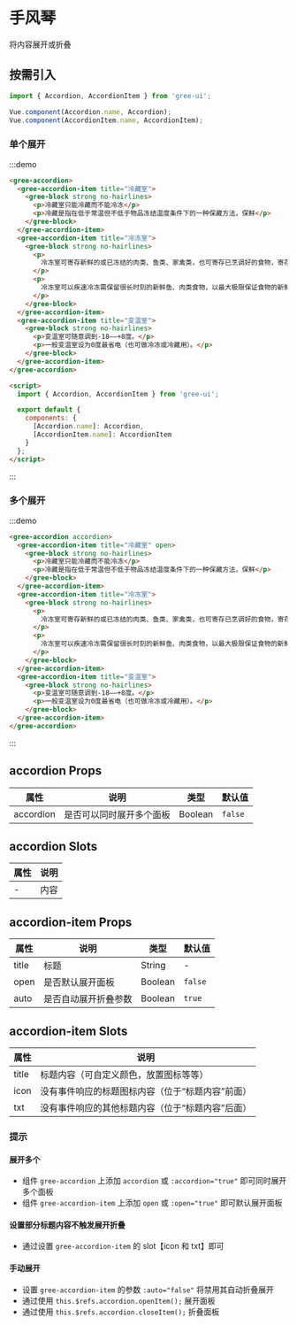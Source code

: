 # 手风琴

将内容展开或折叠

## 按需引入

```javascript
import { Accordion, AccordionItem } from 'gree-ui';

Vue.component(Accordion.name, Accordion);
Vue.component(AccordionItem.name, AccordionItem);
```

### 单个展开

:::demo

```html
<gree-accordion>
  <gree-accordion-item title="冷藏室">
    <gree-block strong no-hairlines>
      <p>冷藏室只能冷藏而不能冷冻</p>
      <p>冷藏是指在低于常温但不低于物品冻结温度条件下的一种保藏方法，保鲜</p>
    </gree-block>
  </gree-accordion-item>
  <gree-accordion-item title="冷冻室">
    <gree-block strong no-hairlines>
      <p>
        冷冻室可寄存新鲜的或已冻结的肉类、鱼类、家禽类，也可寄存已烹调好的食物，寄存期约3个月。
      </p>
      <p>
        冷冻室可以疾速冷冻需保留很长时刻的新鲜鱼、肉类食物，以最大极限保证食物的新鲜风味。
      </p>
    </gree-block>
  </gree-accordion-item>
  <gree-accordion-item title="变温室">
    <gree-block strong no-hairlines>
      <p>变温室可随意调到-18——+8度。</p>
      <p>一般变温室设为0度最省电（也可做冷冻或冷藏用）。</p>
    </gree-block>
  </gree-accordion-item>
</gree-accordion>

<script>
  import { Accordion, AccordionItem } from 'gree-ui';

  export default {
    components: {
      [Accordion.name]: Accordion,
      [AccordionItem.name]: AccordionItem
    }
  };
</script>
```

:::

### 多个展开

:::demo

```html
<gree-accordion accordion>
  <gree-accordion-item title="冷藏室" open>
    <gree-block strong no-hairlines>
      <p>冷藏室只能冷藏而不能冷冻</p>
      <p>冷藏是指在低于常温但不低于物品冻结温度条件下的一种保藏方法，保鲜</p>
    </gree-block>
  </gree-accordion-item>
  <gree-accordion-item title="冷冻室">
    <gree-block strong no-hairlines>
      <p>
        冷冻室可寄存新鲜的或已冻结的肉类、鱼类、家禽类，也可寄存已烹调好的食物，寄存期约3个月。
      </p>
      <p>
        冷冻室可以疾速冷冻需保留很长时刻的新鲜鱼、肉类食物，以最大极限保证食物的新鲜风味。
      </p>
    </gree-block>
  </gree-accordion-item>
  <gree-accordion-item title="变温室">
    <gree-block strong no-hairlines>
      <p>变温室可随意调到-18——+8度。</p>
      <p>一般变温室设为0度最省电（也可做冷冻或冷藏用）。</p>
    </gree-block>
  </gree-accordion-item>
</gree-accordion>
```

:::

## accordion Props

| 属性      | 说明                     | 类型    | 默认值  |
| --------- | ------------------------ | ------- | ------- |
| accordion | 是否可以同时展开多个面板 | Boolean | `false` |

## accordion Slots

| 属性 | 说明 |
| ---- | ---- |
| \-   | 内容 |

## accordion-item Props

| 属性  | 说明                 | 类型    | 默认值  |
| ----- | -------------------- | ------- | ------- |
| title | 标题                 | String  | \-      |
| open  | 是否默认展开面板     | Boolean | `false` |
| auto  | 是否自动展开折叠参数 | Boolean | `true`  |

## accordion-item Slots

| 属性  | 说明                                             |
| ----- | ------------------------------------------------ |
| title | 标题内容（可自定义颜色，放置图标等等）           |
| icon  | 没有事件响应的标题图标内容（位于“标题内容”前面） |
| txt   | 没有事件响应的其他标题内容（位于“标题内容”后面） |

### 提示

#### **展开多个**

- 组件 `gree-accordion` 上添加 `accordion` 或 `:accordion="true"` 即可同时展开多个面板
- 组件 `gree-accordion-item` 上添加 `open` 或 `:open="true"` 即可默认展开面板

#### **设置部分标题内容不触发展开折叠**

- 通过设置 `gree-accordion-item` 的 slot【icon 和 txt】即可

#### **手动展开**

- 设置 `gree-accordion-item` 的参数 `:auto="false"` 将禁用其自动折叠展开
- 通过使用 `this.$refs.accordion.openItem();` 展开面板
- 通过使用 `this.$refs.accordion.closeItem();` 折叠面板
